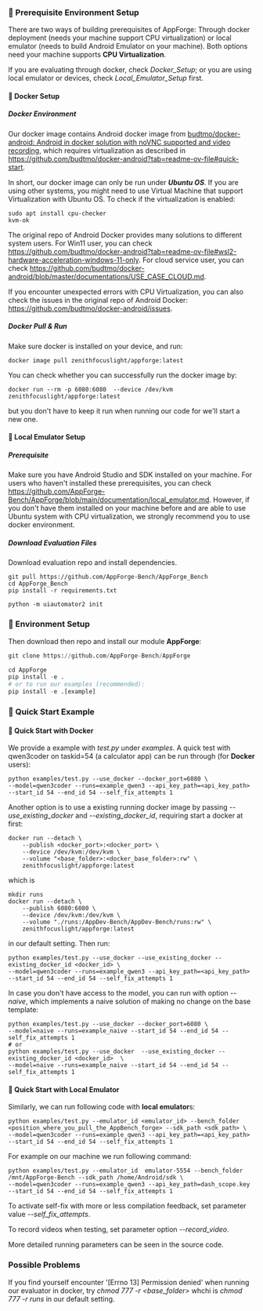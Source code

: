 ### 🚀 Prerequisite Environment Setup
There are two ways of building prerequisites of AppForge: Through docker deployment (needs your machine support CPU virtualization) or local emulator (needs to build Android Emulator on your machine). Both options need your machine supports **CPU Virtualization**.

If you are evaluating through docker, check *Docker_Setup*; or you are using local emulator or devices, check *Local_Emulator_Setup* first.

#### 🚀 Docker Setup

##### Docker Environment

Our docker image contains Android docker image from [budtmo/docker-android: Android in docker solution with noVNC supported and video recording](https://github.com/budtmo/docker-android), which requires virtualization as described in https://github.com/budtmo/docker-android?tab=readme-ov-file#quick-start.

In short, our docker image can only be run under ***Ubuntu OS***. If you are using other systems,  you might need to use Virtual Machine that support Virtualization with Ubuntu OS. To check if the virtualization is enabled:

```
sudo apt install cpu-checker
kvm-ok
```

The original repo of Android Docker provides many solutions to different system users.
For Win11 user, you can check https://github.com/budtmo/docker-android?tab=readme-ov-file#wsl2-hardware-acceleration-windows-11-only.
For cloud service user, you can check https://github.com/budtmo/docker-android/blob/master/documentations/USE_CASE_CLOUD.md.

If you encounter unexpected errors with CPU Virtualization, you can also check the issues in the original repo of Android Docker: https://github.com/budtmo/docker-android/issues.

##### Docker Pull & Run

Make sure docker is installed on your device, and run:

```
docker image pull zenithfocuslight/appforge:latest
```
You can check whether you can successfully run the docker image by:
```
docker run --rm -p 6080:6080  --device /dev/kvm zenithfocuslight/appforge:latest
```
but you don't have to keep it run when running our code for we'll start a new one.


#### 🚀 Local Emulator Setup

##### Prerequisite

Make sure you have Android Studio and SDK installed on your machine. For users who haven't installed these prerequisites, you can check https://github.com/AppForge-Bench/AppForge/blob/main/documentation/local_emulator.md. However, if you don't have them installed on your machine before and are able to use Ubuntu system with CPU virtualization, we strongly recommend you to use docker environment. 

##### Download Evaluation Files

Download evaluation repo and install dependencies.

```
git pull https://github.com/AppForge-Bench/AppForge_Bench
cd AppForge_Bench
pip install -r requirements.txt

python -m uiautomator2 init
```

### 🚀 Environment Setup
Then download then repo and install our module **AppForge**:

```python
git clone https://github.com/AppForge-Bench/AppForge

cd AppForge
pip install -e .
# or to run our examples (recommended):
pip install -e .[example]
```




### 🔰 Quick Start Example
#### 🔰 Quick Start with Docker
We provide a example with *test.py* under *examples*. A quick test with qwen3coder on taskid=54 (a calculator app) can be run through (for **Docker** users):

```
python examples/test.py --use_docker --docker_port=6080 \
--model=qwen3coder --runs=example_qwen3 --api_key_path=<api_key_path> --start_id 54 --end_id 54 --self_fix_attempts 1
```

Another option is to use a existing running docker image by passing *--use_existing_docker*  and *--existing_docker_id*, requiring start a docker at first:

```
docker run --detach \
    --publish <docker_port>:<docker_port> \
    --device /dev/kvm:/dev/kvm \
    --volume "<base_folder>:<docker_base_folder>:rw" \
    zenithfocuslight/appforge:latest
```

which is 

```
mkdir runs
docker run --detach \
    --publish 6080:6080 \
    --device /dev/kvm:/dev/kvm \
    --volume "./runs:/AppDev-Bench/AppDev-Bench/runs:rw" \
    zenithfocuslight/appforge:latest
```

in our default setting. Then run:

```
python examples/test.py --use_docker --use_existing_docker --existing_docker_id <docker_id> \
--model=qwen3coder --runs=example_qwen3 --api_key_path=<api_key_path> --start_id 54 --end_id 54 --self_fix_attempts 1
```

In case you don't have access to the model, you can run with option *--naive*, which implements a naive solution of making no change on the base template:

```
python examples/test.py --use_docker --docker_port=6080 \
--model=naive --runs=example_naive --start_id 54 --end_id 54 --self_fix_attempts 1
# or
python examples/test.py --use_docker  --use_existing_docker --existing_docker_id <docker_id>  \
--model=naive --runs=example_naive --start_id 54 --end_id 54 --self_fix_attempts 1
```

#### 🔰 Quick Start with Local Emulator
Similarly, we can run following code with **local emulator**s:

```
python examples/test.py --emulator_id <emulator_id> --bench_folder <position_where_you_pull_the_AppBench_forge> --sdk_path <sdk_path> \
--model=qwen3coder --runs=example_qwen3 --api_key_path=<api_key_path> --start_id 54 --end_id 54 --self_fix_attempts 1
```

For example on our machine we run following command:

```
python examples/test.py --emulator_id  emulator-5554 --bench_folder /mnt/AppForge-Bench --sdk_path /home/Android/sdk \
--model=qwen3coder --runs=example_qwen3 --api_key_path=dash_scope.key --start_id 54 --end_id 54 --self_fix_attempts 1
```

To activate self-fix with more or less compilation feedback, set parameter value *--self_fix_attempts*. 

To record videos when testing, set parameter option *--record_video*.

More detailed running parameters can be seen in the source code.

### Possible Problems
If you find yourself encounter '[Errno 13] Permission denied' when running our evaluator in docker, try *chmod 777 -r <base_folder>* whchi is *chmod 777 -r runs* in our default setting.
